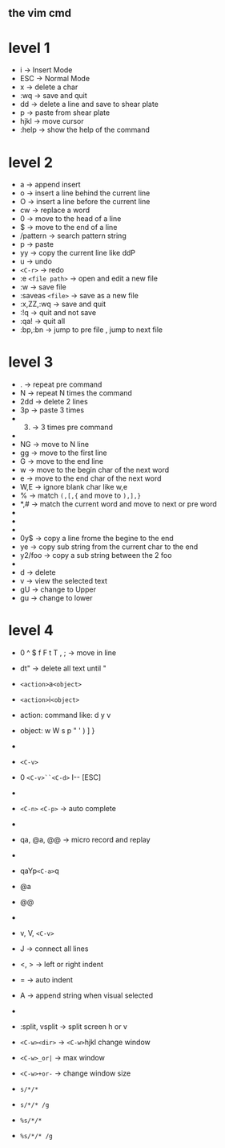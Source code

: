 ## the vim cmd

level 1
=====================================
* i -> Insert Mode
* ESC -> Normal Mode
* x -> delete a char
* :wq -> save and quit
* dd -> delete a line and save to shear plate
* p -> paste from shear plate
* hjkl -> move cursor
* :help **<command>** -> show the help of the command
 
level 2
=====================================
* a -> append insert
* o -> insert a line behind the current line
* O -> insert a line before the current line
* cw -> replace a word
* 0 -> move to the head of a line 
* $ -> move to the end of a line
* /pattern -> search pattern string
* p -> paste
* yy -> copy the current line like ddP
* u -> undo
* `<C-r>` -> redo
* :e `<file path>` -> open and edit a new file
* :w -> save file
* :saveas `<file>` -> save as a new file
* :x,ZZ,:wq -> save and quit
* :!q -> quit and not save
* :qa! -> quit all
* :bp,:bn -> jump to pre file , jump to next file

level 3
=====================================
* . -> repeat pre command
* N<command> -> repeat N times the command
* 2dd -> delete 2 lines
* 3p -> paste 3 times
* 3. -> 3 times pre command
* 
* NG -> move to N line
* gg -> move to the first line
* G -> move to the end line
* w -> move to the begin char of the next word
* e -> move to the end char of the next word
* W,E -> ignore blank char like w,e
* % -> match `(,[,{` and move to `),],}`
* *,# -> match the current word and move to next or pre word
* 
* <start position><command><end position>
* 
* 0y$ -> copy a line frome the begine to the end 
* ye -> copy sub string from the current char to the end
* y2/foo -> copy a sub string between the 2 foo
* 
* d -> delete
* v -> view the selected text
* gU -> change to Upper 
* gu -> change to lower

level 4
=====================================
* 0 ^ $ f F t T , ; -> move in line
* dt" -> delete all text until "
* `<action>`a`<object>`
* `<action>`i`<object>`
* action: command like: d y v
* object: w W s p " ' ) ] }
* 
* `<C-v>`
* 0 `<C-v>``<C-d>` I-- [ESC]
* 
* `<C-n>` `<C-p>` -> auto complete
* 
* qa, @a, @@ -> micro record and replay
* 
* qaYp`<C-a>`q
* @a
* @@
* 
* v, V, `<C-v>`
* J -> connect all lines
* <, > -> left or right indent
* = -> auto indent
* A -> append string when visual selected
* 
* :split, vsplit -> split screen h or v
* `<C-w><dir>` -> `<C-w>`hjkl change window
* `<C-w>_or|` -> max window
* `<C-w>+or-` -> change window size

* `s/*/*` 
* `s/*/* /g`
* `%s/*/* `
* `%s/*/* /g` 
